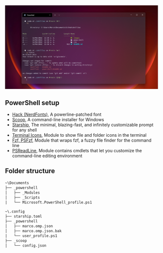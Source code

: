 ![head](https://github.com/mmarcode/dotfiles/blob/main/images/powershell.png)
## PowerShell setup

- [Hack (NerdFonts)](https://github.com/ryanoasis/nerd-fonts), A powerline-patched font
- [Scoop](https://starship.rs/), A command-line installer for Windows
- [Starship](https://starship.rs/), The minimal, blazing-fast, and infinitely customizable prompt for any shell
- [Terminal Icons](https://github.com/devblackops/Terminal-Icons), Module to show file and folder icons in the terminal
- [Fzf, PSFzf](https://github.com/kelleyma49/PSFzf), Module that wraps fzf, a fuzzy file finder for the command line
- [PSReadLine](https://docs.microsoft.com/en-us/powershell/module/psreadline/?view=powershell-7.2), Module contains cmdlets that let you customize the command-line editing environment
## Folder structure
```
~\Documents
├── _powershell
│   ├── _Modules
│   ├── _Scripts
|   └── Microsoft.PowerShell_profile.ps1
```

```
~\.config
├── starship.toml
├── _powershell
│   ├── marco.omp.json
│   ├── marco.omp.json.bak
|   └── user_profile.ps1
├── _scoop
│   └── config.json
```
